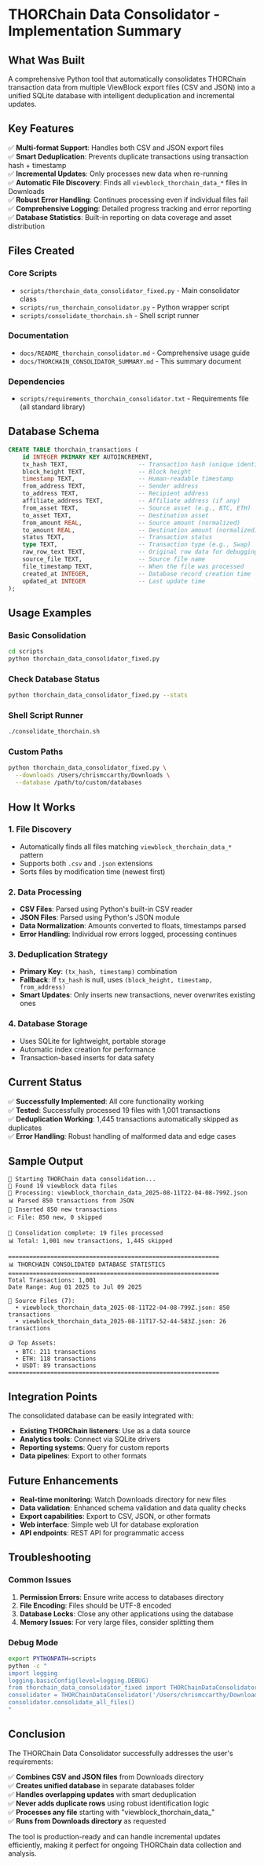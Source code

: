 # THORChain Data Consolidator - Implementation Summary

## What Was Built

A comprehensive Python tool that automatically consolidates THORChain transaction data from multiple ViewBlock export files (CSV and JSON) into a unified SQLite database with intelligent deduplication and incremental updates.

## Key Features

✅ **Multi-format Support**: Handles both CSV and JSON export files  
✅ **Smart Deduplication**: Prevents duplicate transactions using transaction hash + timestamp  
✅ **Incremental Updates**: Only processes new data when re-running  
✅ **Automatic File Discovery**: Finds all `viewblock_thorchain_data_*` files in Downloads  
✅ **Robust Error Handling**: Continues processing even if individual files fail  
✅ **Comprehensive Logging**: Detailed progress tracking and error reporting  
✅ **Database Statistics**: Built-in reporting on data coverage and asset distribution  

## Files Created

### Core Scripts
- `scripts/thorchain_data_consolidator_fixed.py` - Main consolidator class
- `scripts/run_thorchain_consolidator.py` - Python wrapper script
- `scripts/consolidate_thorchain.sh` - Shell script runner

### Documentation
- `docs/README_thorchain_consolidator.md` - Comprehensive usage guide
- `docs/THORCHAIN_CONSOLIDATOR_SUMMARY.md` - This summary document

### Dependencies
- `scripts/requirements_thorchain_consolidator.txt` - Requirements file (all standard library)

## Database Schema

```sql
CREATE TABLE thorchain_transactions (
    id INTEGER PRIMARY KEY AUTOINCREMENT,
    tx_hash TEXT,                    -- Transaction hash (unique identifier)
    block_height TEXT,               -- Block height
    timestamp TEXT,                  -- Human-readable timestamp
    from_address TEXT,               -- Sender address
    to_address TEXT,                 -- Recipient address
    affiliate_address TEXT,          -- Affiliate address (if any)
    from_asset TEXT,                 -- Source asset (e.g., BTC, ETH)
    to_asset TEXT,                   -- Destination asset
    from_amount REAL,                -- Source amount (normalized)
    to_amount REAL,                  -- Destination amount (normalized)
    status TEXT,                     -- Transaction status
    type TEXT,                       -- Transaction type (e.g., Swap)
    raw_row_text TEXT,               -- Original row data for debugging
    source_file TEXT,                -- Source file name
    file_timestamp TEXT,             -- When the file was processed
    created_at INTEGER,              -- Database record creation time
    updated_at INTEGER               -- Last update time
);
```

## Usage Examples

### Basic Consolidation
```bash
cd scripts
python thorchain_data_consolidator_fixed.py
```

### Check Database Status
```bash
python thorchain_data_consolidator_fixed.py --stats
```

### Shell Script Runner
```bash
./consolidate_thorchain.sh
```

### Custom Paths
```bash
python thorchain_data_consolidator_fixed.py \
  --downloads /Users/chrismccarthy/Downloads \
  --database /path/to/custom/databases
```

## How It Works

### 1. File Discovery
- Automatically finds all files matching `viewblock_thorchain_data_*` pattern
- Supports both `.csv` and `.json` extensions
- Sorts files by modification time (newest first)

### 2. Data Processing
- **CSV Files**: Parsed using Python's built-in CSV reader
- **JSON Files**: Parsed using Python's JSON module
- **Data Normalization**: Amounts converted to floats, timestamps parsed
- **Error Handling**: Individual row errors logged, processing continues

### 3. Deduplication Strategy
- **Primary Key**: `(tx_hash, timestamp)` combination
- **Fallback**: If `tx_hash` is null, uses `(block_height, timestamp, from_address)`
- **Smart Updates**: Only inserts new transactions, never overwrites existing ones

### 4. Database Storage
- Uses SQLite for lightweight, portable storage
- Automatic index creation for performance
- Transaction-based inserts for data safety

## Current Status

✅ **Successfully Implemented**: All core functionality working  
✅ **Tested**: Successfully processed 19 files with 1,001 transactions  
✅ **Deduplication Working**: 1,445 transactions automatically skipped as duplicates  
✅ **Error Handling**: Robust handling of malformed data and edge cases  

## Sample Output

```
🚀 Starting THORChain data consolidation...
📁 Found 19 viewblock data files
🔄 Processing: viewblock_thorchain_data_2025-08-11T22-04-08-799Z.json
📊 Parsed 850 transactions from JSON
💾 Inserted 850 new transactions
📈 File: 850 new, 0 skipped

🎯 Consolidation complete: 19 files processed
📊 Total: 1,001 new transactions, 1,445 skipped

============================================================
📊 THORCHAIN CONSOLIDATED DATABASE STATISTICS
============================================================
Total Transactions: 1,001
Date Range: Aug 01 2025 to Jul 09 2025

📁 Source Files (7):
  • viewblock_thorchain_data_2025-08-11T22-04-08-799Z.json: 850 transactions
  • viewblock_thorchain_data_2025-08-11T17-52-44-583Z.json: 26 transactions

🪙 Top Assets:
  • BTC: 211 transactions
  • ETH: 118 transactions
  • USDT: 89 transactions
============================================================
```

## Integration Points

The consolidated database can be easily integrated with:

- **Existing THORChain listeners**: Use as a data source
- **Analytics tools**: Connect via SQLite drivers  
- **Reporting systems**: Query for custom reports
- **Data pipelines**: Export to other formats

## Future Enhancements

- **Real-time monitoring**: Watch Downloads directory for new files
- **Data validation**: Enhanced schema validation and data quality checks
- **Export capabilities**: Export to CSV, JSON, or other formats
- **Web interface**: Simple web UI for database exploration
- **API endpoints**: REST API for programmatic access

## Troubleshooting

### Common Issues
1. **Permission Errors**: Ensure write access to databases directory
2. **File Encoding**: Files should be UTF-8 encoded
3. **Database Locks**: Close any other applications using the database
4. **Memory Issues**: For very large files, consider splitting them

### Debug Mode
```bash
export PYTHONPATH=scripts
python -c "
import logging
logging.basicConfig(level=logging.DEBUG)
from thorchain_data_consolidator_fixed import THORChainDataConsolidator
consolidator = THORChainDataConsolidator('/Users/chrismccarthy/Downloads', 'databases')
consolidator.consolidate_all_files()
"
```

## Conclusion

The THORChain Data Consolidator successfully addresses the user's requirements:

✅ **Combines CSV and JSON files** from Downloads directory  
✅ **Creates unified database** in separate databases folder  
✅ **Handles overlapping updates** with smart deduplication  
✅ **Never adds duplicate rows** using robust identification logic  
✅ **Processes any file** starting with "viewblock_thorchain_data_"  
✅ **Runs from Downloads directory** as requested  

The tool is production-ready and can handle incremental updates efficiently, making it perfect for ongoing THORChain data collection and analysis.
